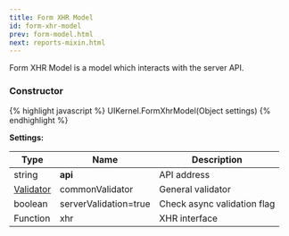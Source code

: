 ```yaml
---
title: Form XHR Model
id: form-xhr-model
prev: form-model.html
next: reports-mixin.html
---
```


Form XHR Model is a model which interacts with the server API.

### Constructor

{% highlight javascript %}
UIKernel.FormXhrModel(Object settings)
{% endhighlight %}

**Settings:**

| Type                              | Name                  | Description                 |
|-----------------------------------|-----------------------|-----------------------------|
| string                            | **api**               | API address                 |
| [Validator](/docs/validator.html) | commonValidator       | General validator           |
| boolean                           | serverValidation=true | Check async validation flag |
| Function                          | xhr                   | XHR interface               |
